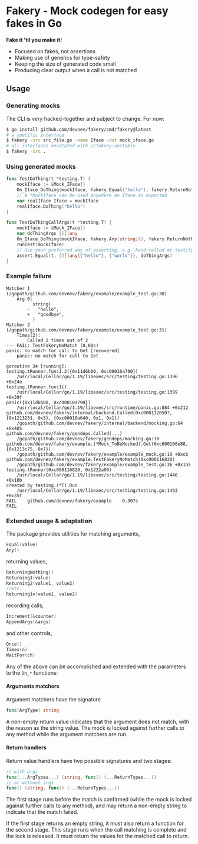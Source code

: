 # Fakery - Mock codegen for easy fakes in Go

**Fake it 'til you make it!**

- Focused on fakes, not assertions
- Making use of generics for type-safety
- Keeping the size of generated code small
- Producing clear output when a call is not matched

## Usage

### Generating mocks

The CLI is _very_ hacked-together and subject to change. For now:

```sh
$ go install github.com/devnev/fakery/cmd/fakery@latest
# a specific interface
$ fakery -src src_file.go -name Iface -dst mock_iface.go
# all interfaces annotated with //fakery:unstable
$ fakery -src .
```

### Using generated mocks

```go
func TestDoThing(t *testing.T) {
    mockIface := &Mock_IFace{}
    On_Iface_DoThing(mockIface, fakery.Equal("hello"), fakery.ReturnNothing, fakery.Once())
    // A *MockIface can be used anywhere an Iface is expected
    var realIface Iface = mockIface
    realIface.DoThing("hello")
}

func TestDoThingCallArgs(t *testing.T) {
    mockIface := &Mock_IFace{}
	var doThingArgs [][]any
    On_Iface_DoThing(mockIface, fakery.Any[string](), fakery.ReturnNothing, fakery.AppendArgs(&doThingArgs))
	runTest(mockIface)
	// Use your preferred way of asserting, e.g. hand-rolled or testify assertions
	assert.Equal(t, [][]any{{"hello"}, {"world"}}, doThingArgs)
}
```

### Example failure

```
Matcher 1 (/gopath/github.com/devnev/fakery/example/example_test.go:30)
	Arg 0:
		  string(
		- 	"hello",
		+ 	"goodbye",
		  )
Matcher 2 (/gopath/github.com/devnev/fakery/example/example_test.go:31)
	Times(2):
		Called 2 times out of 2
--- FAIL: TestFakeryNoMatch (0.00s)
panic: no match for call to Get [recovered]
	panic: no match for call to Get

goroutine 34 [running]:
testing.tRunner.func1.2({0x11d6b00, 0xc00010a790})
	/usr/local/Cellar/go/1.19/libexec/src/testing/testing.go:1396 +0x24e
testing.tRunner.func1()
	/usr/local/Cellar/go/1.19/libexec/src/testing/testing.go:1399 +0x39f
panic({0x11d6b00, 0xc00010a790})
	/usr/local/Cellar/go/1.19/libexec/src/runtime/panic.go:884 +0x212
github.com/devnev/fakery/internal/backend.Called(0xc000112050?, {0x1213231, 0x3}, {0xc00010a640, 0x1, 0x1})
	/gopath/github.com/devnev/fakery/internal/backend/mocking.go:64 +0x485
github.com/devnev/fakery/gendeps.Called(...)
	/gopath/github.com/devnev/fakery/gendeps/mocking.go:18
github.com/devnev/fakery/example.(*Mock_ToBeMocked).Get(0xc000106e88, {0x1213c75, 0x7})
	/gopath/github.com/devnev/fakery/example/example_mock.go:19 +0xcb
github.com/devnev/fakery/example.TestFakeryNoMatch(0xc000116820)
	/gopath/github.com/devnev/fakery/example/example_test.go:36 +0x1a5
testing.tRunner(0xc000116820, 0x1222a00)
	/usr/local/Cellar/go/1.19/libexec/src/testing/testing.go:1446 +0x10b
created by testing.(*T).Run
	/usr/local/Cellar/go/1.19/libexec/src/testing/testing.go:1493 +0x35f
FAIL	github.com/devnev/fakery/example	0.307s
FAIL
```

### Extended usage & adaptation

The package provides utilities for matching arguments,

```go
Equal(value)
Any()
```

returning values,

```go
ReturningNothing()
Returning1(value)
Returning2(value1, value2)
//etc.
Returning1v(value1, value2)
```

recording calls,

```go
Increment(&counter)
AppendArgs(&args)
```

and other controls,

```go
Once()
Times(n)
WaitFor(ch)
```

Any of the above can be accomplished and extended with the parameters to the
`On_*` functions:

#### Arguments matchers

Argument matchers have the signature

```go
func(ArgType) string
```

A non-empty return value indicates that the argument does not match, with the
reason as the string value. The mock is locked against further calls to any
method while the argument matchers are run.

#### Return handlers

Return value handlers have two possible signatures and two stages:

```go
// with args
func(...ArgTypes...) (string, func() (...ReturnTypes...))
// or without args
func() (string, func() (...ReturnTypes...))
```

The first stage runs before the match is confirmed (while the mock is locked
against further calls to any method), and may return a non-empty string to
indicate that the match failed.

If the first stage returns an empty string, it must also return a function for
the second stage. This stage runs when the call matching is complete and the
lock is released. It must return the values for the matched call to return.
